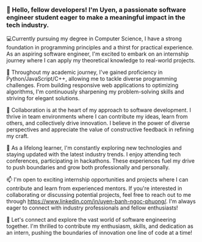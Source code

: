 ### 👋 Hello, fellow developers! I'm Uyen, a passionate software engineer student eager to make a meaningful impact in the tech industry.

💻Currently pursuing my degree in Computer Science, I have a strong foundation in programming principles and a thirst for practical experience. As an aspiring software engineer, I'm excited to embark on an internship journey where I can apply my theoretical knowledge to real-world projects.

🚀 Throughout my academic journey, I've gained proficiency in Python/JavaScript/C++, allowing me to tackle diverse programming challenges. From building responsive web applications to optimizing algorithms, I'm continuously sharpening my problem-solving skills and striving for elegant solutions.

🌟 Collaboration is at the heart of my approach to software development. I thrive in team environments where I can contribute my ideas, learn from others, and collectively drive innovation. I believe in the power of diverse perspectives and appreciate the value of constructive feedback in refining my craft.

🌱 As a lifelong learner, I'm constantly exploring new technologies and staying updated with the latest industry trends. I enjoy attending tech conferences, participating in hackathons. These experiences fuel my drive to push boundaries and grow both professionally and personally.

📫 I'm open to exciting internship opportunities and projects where I can contribute and learn from experienced mentors. If you're interested in collaborating or discussing potential projects, feel free to reach out to me through https://www.linkedin.com/in/uyen-banh-ngoc-phuong/. I'm always eager to connect with industry professionals and fellow enthusiasts!

🔗 Let's connect and explore the vast world of software engineering together. I'm thrilled to contribute my enthusiasm, skills, and dedication as an intern, pushing the boundaries of innovation one line of code at a time!
